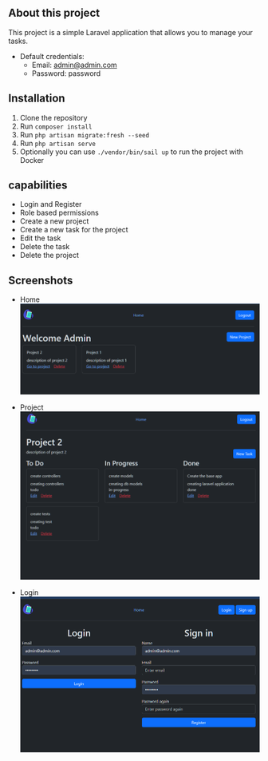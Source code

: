 ## About this project

This project is a simple Laravel application that allows you to manage your tasks.

- Default credentials:
  - Email: admin@admin.com
  - Password: password

## Installation

1. Clone the repository
2. Run `composer install`
3. Run `php artisan migrate:fresh --seed`
4. Run `php artisan serve`
5. Optionally you can use `./vendor/bin/sail up` to run the project with Docker


## capabilities
- Login and Register
- Role based permissions
- Create a new project
- Create a new task for the project
- Edit the task
- Delete the task
- Delete the project

## Screenshots
- Home
![Home](https://github.com/orcnd/project-management-demo-tc-mp/blob/main/screenshots/ss1.png?raw=true)

- Project
![Home](https://github.com/orcnd/project-management-demo-tc-mp/blob/main/screenshots/ss2.png?raw=true)

- Login
![Home](https://github.com/orcnd/project-management-demo-tc-mp/blob/main/screenshots/ss3.png?raw=true)
